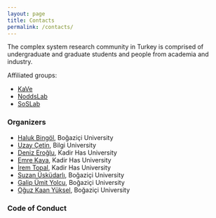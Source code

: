 ```yaml
---
layout: page
title: Contacts
permalink: /contacts/
---
```


The complex system research community in Turkey is comprised of undergraduate and graduate students and people from academia and industry.

Affiliated groups:

* [KaVe](https://uzay00.github.io/kahve/)
* [NoddsLab](https://nodds.khas.edu.tr)
* [SoSLab](http://soslab.cmpe.boun.edu.tr)


### Organizers

* [Haluk Bingöl](https://www.cmpe.boun.edu.tr/tr/~bingol), Boğaziçi University
* [Uzay Çetin](https://www.bilgi.edu.tr/tr/akademik/kadro/uzay-cetin/), Bilgi University
* [Deniz Eroğlu](http://sites.khas.edu.tr/biyoinformatik/arastirma/deniz-eroglu/), Kadir Has University
* [Emre Kaya](https://www.linkedin.com/in/emre-kaya-04b200ab), Kadir Has University
* [İrem Topal](https://www.linkedin.com/in/irem-topal-kement-4b1896102), Kadir Has University
* [Suzan Üsküdarlı](https://www.cmpe.boun.edu.tr/~uskudarli/), Boğaziçi University
* [Galip Ümit Yolcu](https://github.com/gumityolcu), Boğaziçi University
* [Oğuz Kaan Yüksel](https://github.com/okyksl), Boğaziçi University

### Code of Conduct
